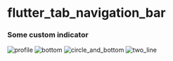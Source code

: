 # flutter_tab_navigation_bar

### Some custom indicator
![profile](https://github.com/Mohiuddin655-PRO/flutter_tab_navigation_bar/assets/71176567/ab34dfcd-a24f-400b-86a2-6141eaebb0c7) 
![bottom](https://github.com/Mohiuddin655-PRO/flutter_tab_navigation_bar/assets/71176567/7cb498f3-da64-4085-a6dc-ac61af07461b)
![circle_and_bottom](https://github.com/Mohiuddin655-PRO/flutter_tab_navigation_bar/assets/71176567/307abf6a-f915-499d-8b44-61f8413361b8) 
![two_line](https://github.com/Mohiuddin655-PRO/flutter_tab_navigation_bar/assets/71176567/473b89af-7564-4ffa-b9ad-83a42a8a8d7b)

